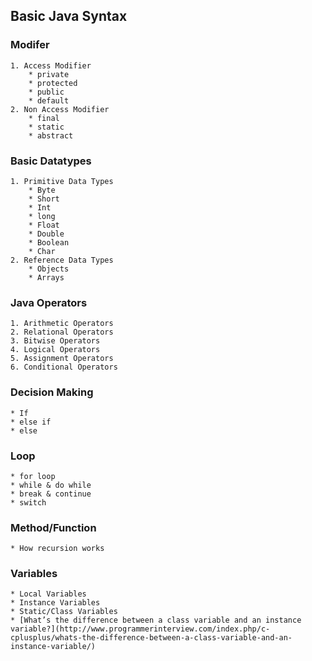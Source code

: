 ## Basic Java Syntax ##
### Modifer
	1. Access Modifier 
		* private
		* protected 
		* public 
		* default 
	2. Non Access Modifier
		* final 
		* static
		* abstract 
### Basic Datatypes
	1. Primitive Data Types
        * Byte
        * Short
        * Int
        * long
        * Float
        * Double
        * Boolean
        * Char
    2. Reference Data Types
    	* Objects
    	* Arrays
### Java Operators 
	1. Arithmetic Operators
	2. Relational Operators
	3. Bitwise Operators
	4. Logical Operators
	5. Assignment Operators
	6. Conditional Operators

### Decision Making 
	* If
	* else if  
	* else
### Loop
	* for loop
	* while & do while 
	* break & continue 
	* switch 
### Method/Function 
	* How recursion works 
### Variables
	* Local Variables 
	* Instance Variables 
	* Static/Class Variables 
	* [What’s the difference between a class variable and an instance variable?](http://www.programmerinterview.com/index.php/c-cplusplus/whats-the-difference-between-a-class-variable-and-an-instance-variable/)
